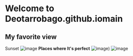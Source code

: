 # Welcome to Deotarrobago.github.iomain
**My favorite view**
---
Sunset
![image](https://gttp.imgix.net/383408/x/0/best-places-to-watch-the-boracay-sunset-amp-sunrise-4.jpg?auto=compress%2Cformat&ch=Width%2CDPR&dpr=1&ixlib=php-3.3.0&w=883)
**Places where It's perfect**
![image](https://d1hjkbq40fs2x4.cloudfront.net/2020-06-01/files/natural-light-sunset-beach_2044-01.jpg))
![image](https://thumbs.dreamstime.com/b/sunset-mountain-background-163144923.jpg)
